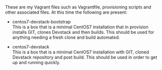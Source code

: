 These are my Vagrant files such as Vagrantfile, provisioning scripts and other
associated files. At this time the following are present:

- centos7-devstack-bootstrap  
This is a box that is a minimal CentOS7 installation that in provision installs
GIT, clones Devstack and then builds. This should be used for anything needing
a fresh clone and build automated.

- centos7-devstack  
This is a box that is a minimal CentOS7 installation with GIT, cloned Devstack
repository and post build. This should be used in order to get up and running
quickly. 
